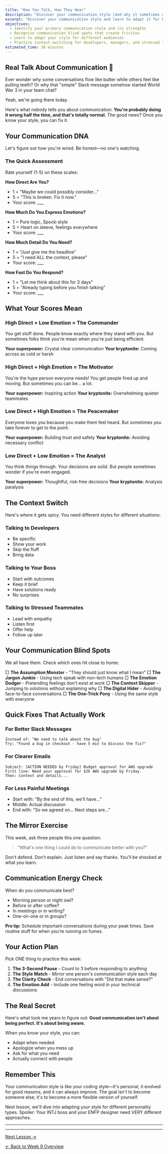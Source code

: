 ```yaml
---
title: "How You Talk, How They Hear"
description: "Discover your communication style (and why it sometimes doesn't work)"
excerpt: "Discover your communication style and learn to adapt it for better workplace connections and outcomes."
objectives:
  - Identify your primary communication style and its strengths
  - Recognize communication blind spots that create friction
  - Learn to adapt your style for different audiences
  - Practice context-switching for developers, managers, and stressed teammates
estimated_time: 30 minutes
---
```


## Real Talk About Communication 💬

Ever wonder why some conversations flow like butter while others feel like pulling teeth? Or why that "simple" Slack message somehow started World War 3 in your team chat?

Yeah, we're going there today.

Here's what nobody tells you about communication: **You're probably doing it wrong half the time, and that's totally normal.** The good news? Once you know your style, you can fix it.

## Your Communication DNA

Let's figure out how you're wired. Be honest—no one's watching.

### The Quick Assessment

Rate yourself (1-5) on these scales:

**How Direct Are You?**

- 1 = "Maybe we could possibly consider..."
- 5 = "This is broken. Fix it now."
- Your score: ___

**How Much Do You Express Emotions?**

- 1 = Pure logic, Spock-style
- 5 = Heart on sleeve, feelings everywhere
- Your score: ___

**How Much Detail Do You Need?**

- 1 = "Just give me the headline"
- 5 = "I need ALL the context, please"
- Your score: ___

**How Fast Do You Respond?**

- 1 = "Let me think about this for 3 days"
- 5 = "Already typing before you finish talking"
- Your score: ___

## What Your Scores Mean

### High Direct + Low Emotion = The Commander

You get stuff done. People know exactly where they stand with you. But sometimes folks think you're mean when you're just being efficient.

**Your superpower:** Crystal clear communication
**Your kryptonite:** Coming across as cold or harsh

### High Direct + High Emotion = The Motivator

You're the hype person everyone needs! You get people fired up and moving. But sometimes you can be... a lot.

**Your superpower:** Inspiring action
**Your kryptonite:** Overwhelming quieter teammates

### Low Direct + High Emotion = The Peacemaker

Everyone loves you because you make them feel heard. But sometimes you take forever to get to the point.

**Your superpower:** Building trust and safety
**Your kryptonite:** Avoiding necessary conflict

### Low Direct + Low Emotion = The Analyst

You think things through. Your decisions are solid. But people sometimes wonder if you're even engaged.

**Your superpower:** Thoughtful, risk-free decisions
**Your kryptonite:** Analysis paralysis

## The Context Switch

Here's where it gets spicy. You need different styles for different situations:

### Talking to Developers

- Be specific
- Show your work
- Skip the fluff
- Bring data

### Talking to Your Boss

- Start with outcomes
- Keep it brief
- Have solutions ready
- No surprises

### Talking to Stressed Teammates

- Lead with empathy
- Listen first
- Offer help
- Follow up later

## Your Communication Blind Spots

We all have them. Check which ones hit close to home:

□ **The Assumption Monster** - "They should just know what I mean"
□ **The Jargon Junkie** - Using tech speak with non-tech humans
□ **The Emotion Dodger** - Pretending feelings don't exist at work
□ **The Context Skipper** - Jumping to solutions without explaining why
□ **The Digital Hider** - Avoiding face-to-face conversations
□ **The One-Trick Pony** - Using the same style with everyone

## Quick Fixes That Actually Work

### For Better Slack Messages

```
Instead of: "We need to talk about the bug"
Try: "Found a bug in checkout - have 5 min to discuss the fix?"
```

### For Clearer Emails

```
Subject: [ACTION NEEDED by Friday] Budget approval for AWS upgrade
First line: Need your approval for $2k AWS upgrade by Friday.
Then: Context and details...
```

### For Less Painful Meetings

- Start with: "By the end of this, we'll have..."
- Middle: Actual discussion
- End with: "So we agreed on... Next steps are..."

## The Mirror Exercise

This week, ask three people this one question:

> "What's one thing I could do to communicate better with you?"

Don't defend. Don't explain. Just listen and say thanks. You'll be shocked at what you learn.

## Communication Energy Check

When do you communicate best?

- Morning person or night owl?
- Before or after coffee?
- In meetings or in writing?
- One-on-one or in groups?

**Pro tip:** Schedule important conversations during your peak times. Save routine stuff for when you're running on fumes.

## Your Action Plan

Pick ONE thing to practice this week:

1. **The 3-Second Pause** - Count to 3 before responding to anything
2. **The Style Match** - Mirror one person's communication style each day
3. **The Clarity Check** - End conversations with "Did that make sense?"
4. **The Emotion Add** - Include one feeling word in your technical discussions

## The Real Secret

Here's what took me years to figure out: **Good communication isn't about being perfect. It's about being aware.**

When you know your style, you can:

- Adapt when needed
- Apologize when you mess up
- Ask for what you need
- Actually connect with people

## Remember This

Your communication style is like your coding style—it's personal, it evolved for good reasons, and it can always improve. The goal isn't to become someone else; it's to become a more flexible version of yourself.

Next lesson, we'll dive into adapting your style for different personality types. Spoiler: Your INTJ boss and your ENFP designer need VERY different approaches.

---

---

[Next Lesson →](/journey/week-09/02-personality-adaptation/)

[← Back to Week 9 Overview](/journey/week-09/)
